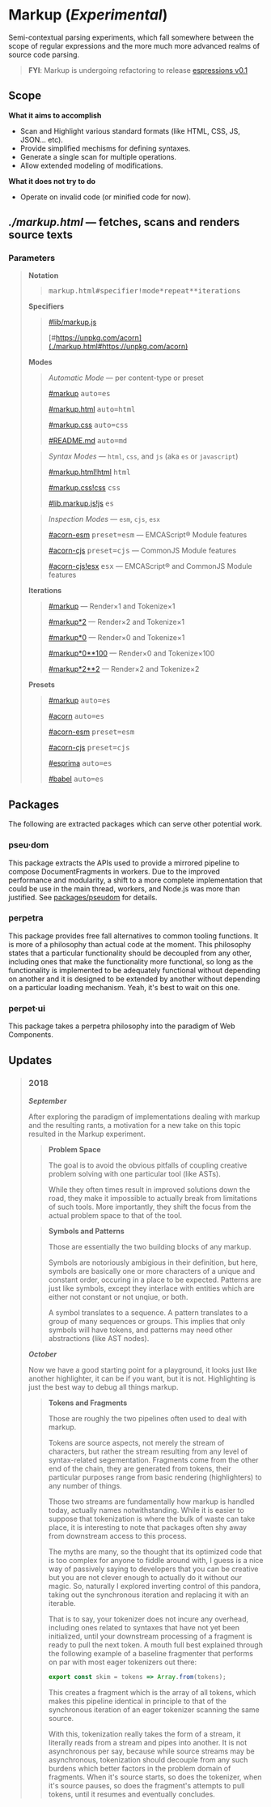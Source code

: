 # Markup (_Experimental_)

Semi-contextual parsing experiments, which fall somewhere between the scope of regular expressions and the more much more advanced realms of source code parsing.

> **FYI**: Markup is undergoing refactoring to release [espressions v0.1](packages/espressions/README.md)

## Scope

**What it aims to accomplish**

- Scan and Highlight various standard formats (like HTML, CSS, JS, JSON... etc).
- Provide simplified mechisms for defining syntaxes.
- Generate a single scan for multiple operations.
- Allow extended modeling of modifications.

**What it does not try to do**

- Operate on invalid code (or minified code for now).

## _./markup.html_ — fetches, scans and renders source texts

### Parameters

> **Notation**
>
> > <pre>markup.html#<samp>specifier</samp>!<samp>mode</samp>*<samp>repeat</samp>**<samp>iterations</samp></pre>
>
> **Specifiers**
>
> > [#lib/markup.js](./markup.html#lib/markup.js)
> >
> > [#https://unpkg.com/acorn](./markup.html#https://unpkg.com/acorn)
>
> **Modes**
>
> > _Automatic Mode_ — per content-type or preset
> >
> > [#markup](./markup.html#markup) <kbd>auto=es</kbd>
> >
> > [#markup.html](./markup.html#markup.html) <kbd>auto=html</kbd>
> >
> > [#markup.css](./markup.html#markup.css) <kbd>auto=css</kbd>
> >
> > [#README.md](./markup.html#README.md) <kbd>auto=md</kbd>
>
> > _Syntax Modes_ — `html`, `css`, and `js` (aka `es` or `javascript`)
> >
> > [#markup.html!html](./markup.html#markup.html!html) <kbd>html</kbd>
> >
> > [#markup.css!css](./markup.html#markup.css!css) <kbd>css</kbd>
> >
> > [#lib.markup.js!js](./markup.html#lib/markup.js!js) <kbd>es</kbd>
>
> > _Inspection Modes_ — `esm`, `cjs`, `esx`
> >
> > [#acorn-esm](./markup.html#acorn-esm) <kbd>preset=esm</kbd> — EMCAScript® Module features
> >
> > [#acorn-cjs](./markup.html#acorn-cjs) <kbd>preset=cjs</kbd> — CommonJS Module features
> >
> > [#acorn-cjs!esx](./markup.html#acorn-cjs!esx) <kbd>esx</kbd> — EMCAScript® and CommonJS Module features
>
> **Iterations**
>
> > [#markup](./markup.html#markup) — Render&times;1 and Tokenize&times;1
> >
> > [#markup\*2](./markup.html#markup*2) — Render&times;2 and Tokenize&times;1
> >
> > [#markup\*0](./markup.html#markup*0) — Render&times;0 and Tokenize&times;1
> >
> > [#markup\*0\*\*100](./markup.html#markup*0**100) — Render&times;0 and Tokenize&times;100
> >
> > [#markup\*2\*\*2](./markup.html#markup*2**2) — Render&times;2 and Tokenize&times;2
>
> **Presets**
>
> > [#markup](./markup.html#markup) <kbd>auto=es</kbd>
> >
> > [#acorn](./markup.html#acorn) <kbd>auto=es</kbd>
> >
> > [#acorn-esm](./markup.html#acorn-esm) <kbd>preset=esm</kbd>
> >
> > [#acorn-cjs](./markup.html#acorn-cjs) <kbd>preset=cjs</kbd>
> >
> > [#esprima](./markup.html#esprima) <kbd>auto=es</kbd>
> >
> > [#babel](./markup.html#babel) <kbd>auto=es</kbd>

## Packages

The following are extracted packages which can serve other potential work.

### pseu·dom

This package extracts the APIs used to provide a mirrored pipeline to compose DocumentFragments in workers. Due to the improved performance and modularity, a shift to a more complete implementation that could be use in the main thread, workers, and Node.js was more than justified. See [packages/pseudom](./packages/pseudom/) for details.

### perpetra

This package provides free fall alternatives to common tooling functions. It is more of a philosophy than actual code at the moment. This philosophy states that a particular functionality should be decoupled from any other, including ones that make the functionality more functional, so long as the functionality is implemented to be adequately functional without depending on another and it is designed to be extended by another without depending on a particular loading mechanism. Yeah, it's best to wait on this one.

### perpet·ui

This package takes a perpetra philosophy into the paradigm of Web Components.

## Updates

> ### 2018
>
> **_September_**
>
> After exploring the paradigm of implementations dealing with markup and the resulting rants, a motivation for a new take on this topic resulted in the Markup experiment.
>
> > **Problem Space**
> >
> > The goal is to avoid the obvious pitfalls of coupling creative problem solving with one particular tool (like ASTs).
> >
> > While they often times result in improved solutions down the road, they make it impossible to actually break from limitations of such tools. More importantly, they shift the focus from the actual problem space to that of the tool.
>
> > **Symbols and Patterns**
> >
> > Those are essentially the two building blocks of any markup.
> >
> > Symbols are notoriously ambigious in their definition, but here, symbols are basically one or more characters of a unique and constant order, occuring in a place to be expected. Patterns are just like symbols, except they interlace with entities which are either not constant or not unqiue, or both.
> >
> > A symbol translates to a sequence. A pattern translates to a group of many sequences or groups. This implies that only symbols will have tokens, and patterns may need other abstractions (like AST nodes).
> >
>
> **_October_**
>
> Now we have a good starting point for a playground, it looks just like another highlighter, it can be if you want, but it is not. Highlighting is just the best way to debug all things markup.
>
> > **Tokens and Fragments**
> >
> > Those are roughly the two pipelines often used to deal with markup.
> >
> > Tokens are source aspects, not merely the stream of characters, but rather the stream resulting from any level of syntax-related segementation. Fragments come from the other end of the chain, they are generated from tokens, their particular purposes range from basic rendering (highlighters) to any number of things.
> >
> > Those two streams are fundamentally how markup is handled today, actually names notwithstanding. While it is easier to suppose that tokenization is where the bulk of waste can take place, it is interesting to note that packages often shy away from downstream access to this process.
> >
> > The myths are many, so the thought that its optimized code that is too complex for anyone to fiddle around with, I guess is a nice way of passively saying to developers that you can be creative but you are not clever enough to actually do it without our magic. So, naturally I explored inverting control of this pandora, taking out the synchronous iteration and replacing it with an iterable.
> >
> > That is to say, your tokenizer does not incure any overhead, including ones related to syntaxes that have not yet been initialized, until your downstream processing of a fragment is ready to pull the next token. A mouth full best explained through the following example of a baseline fragmenter that performs on par with most eager tokenizers out there:
> >
> > ```js
> > export const skim = tokens => Array.from(tokens);
> > ```
> >
> > This creates a fragment which is the array of all tokens, which makes this pipeline identical in principle to that of the synchronous iteration of an eager tokenizer scanning the same source.
> >
> > With this, tokenization really takes the form of a stream, it literally reads from a stream and pipes into another. It is not asynchronous per say, because while source streams may be asynchronous, tokenization should decouple from any such burdens which better factors in the problem domain of fragments. When it's source starts, so does the tokenizer, when it's source pauses, so does the fragment's attempts to pull tokens, until it resumes and eventually concludes.
